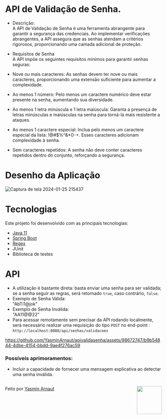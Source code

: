 # API de Validação de Senha.

- Descrição:<br>
A API de Validação de Senha é uma ferramenta abrangente para garantir a segurança das credenciais. Ao implementar verificações abrangentes, 
a API assegura que as senhas atendam a critérios rigorosos, proporcionando uma camada adicional de proteção.

- Requisitos de Senha<br>
A API impõe os seguintes requisitos mínimos para garantir senhas seguras:<br>
- Nove ou mais caracteres: As senhas devem ter nove ou mais caracteres, proporcionando uma extensão suficiente para aumentar a complexidade.<br>
- Ao menos 1 número: Pelo menos um caractere numérico deve estar presente na senha, aumentando sua diversidade.<br>
- Ao menos 1 letra minúscula e 1 letra maiúscula: Garanta a presença de letras minúsculas e maiúsculas na senha para torná-la mais resistente a ataques.<br>
- Ao menos 1 caractere especial: Inclua pelo menos um caractere especial da lista: !@#$%^&*()-+. Esses caracteres adicionam complexidade à senha.<br>
- Sem caracteres repetidos: A senha não deve conter caracteres repetidos dentro do conjunto, reforçando a segurança.<br>

# Desenho da Aplicação<br>
![Captura de tela 2024-01-25 215437](https://github.com/YasminArnaut/YasminArnaut/assets/98672747/0f4dc00a-3939-4e86-b297-088a896f132f)

# Tecnologias<br>
Este projeto foi desenvolvido com as principais tecnologias:
- [Java 11](https://www.oracle.com/br/java/technologies/javase/jdk11-archive-downloads.html)
- [Spring Boot](https://spring.io/projects/spring-boot)
- [Regex](https://medium.com/xp-inc/regex-um-guia-pratico-para-express%C3%B5es-regulares-1ac5fa4dd39f)
- JUnit
- Biblioteca de testes

# API
- A utilização é bastante direta: basta enviar uma senha para ser validada; se a senha seguir as regras, será retornado `true`, caso contrário, `false`. 
- Exemplo de Senha Válida:<br>
"AbTi1@jok"<br>
- Exemplo de Senha Inválida:<br>
"AA11@@22"<br>
- Para acessar remotamente sem precisar da API rodando localmente, será necessário realizar uma requisição
  do tipo `POST` no end-point : `http://localhost:8080/api/senhas/validacoes`

https://github.com/YasminArnaut/apivalidasenha/assets/98672747/b9b54844-4dbe-4154-bbdd-9ae4f276ac59

### Possíveis aprimoramentos:<br>
- Incluir a capacidade de fornecer uma mensagem explicativa ao detectar uma senha inválida.<br>

##
Feito por [Yasmin Arnaut](https://www.linkedin.com/in/yasmin-arnaut/)
<img align="right" width="80" height="90" src="https://cdn.discordapp.com/attachments/939573113820151930/954900647659057154/Yasmin.gif">
